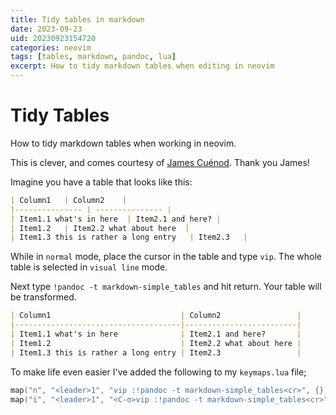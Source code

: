 ```yaml
---
title: Tidy tables in markdown
date: 2023-09-23
uid: 20230923154720
categories: neovim 
tags: [tables, markdown, pandoc, lua]
excerpt: How to tidy markdown tables when editing in neovim
---
```


# Tidy Tables

How to tidy markdown tables when working in neovim. 

This is clever, and comes courtesy of [James Cuénod](https://jcuenod.github.io/bibletech/2023/03/14/formatting-md-tables-in-neovim/). Thank you James!

Imagine you have a table that looks like this:

```markdown 
| Column1   | Column2    |
|--------------- | --------------- |
| Item1.1 what's in here  | Item2.1 and here? |
| Item1.2   | Item2.2 what about here  |
| Item1.3 this is rather a long entry   | Item2.3   |
```

While in `normal` mode, place the cursor in the table and type `vip`. The whole table is selected in `visual line` mode.

Next type `!pandoc -t markdown-simple_tables` and hit return. Your table will be transformed.

```markdown
| Column1                             | Column2                 |
|-------------------------------------|-------------------------|
| Item1.1 what's in here              | Item2.1 and here?       |
| Item1.2                             | Item2.2 what about here |
| Item1.3 this is rather a long entry | Item2.3                 |
```

To make life even easier I've added the following to my `keymaps.lua` file;

```lua
map("n", "<leader>1", "vip :!pandoc -t markdown-simple_tables<cr>", {})
map("i", "<leader>1", "<C-o>vip :!pandoc -t markdown-simple_tables<cr>", {})
```

